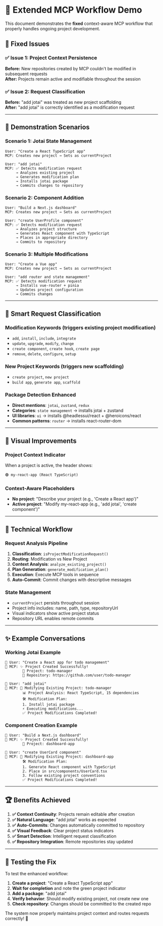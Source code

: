 # 🚀 Extended MCP Workflow Demo

This document demonstrates the **fixed** context-aware MCP workflow that properly handles ongoing project development.

## 🔧 **Fixed Issues**

### ✅ **Issue 1: Project Context Persistence**
**Before:** New repositories created by MCP couldn't be modified in subsequent requests  
**After:** Projects remain active and modifiable throughout the session

### ✅ **Issue 2: Request Classification**
**Before:** "add jotai" was treated as new project scaffolding  
**After:** "add jotai" is correctly identified as a modification request

---

## 🎯 **Demonstration Scenarios**

### **Scenario 1: Jotai State Management**
```
User: "Create a React TypeScript app"
MCP: Creates new project → Sets as currentProject

User: "add jotai"
MCP: ✅ Detects modification request
     → Analyzes existing project
     → Generates modification plan
     → Installs jotai package
     → Commits changes to repository
```

### **Scenario 2: Component Addition**
```
User: "Build a Next.js dashboard"
MCP: Creates new project → Sets as currentProject

User: "create UserProfile component"
MCP: ✅ Detects modification request
     → Analyzes project structure
     → Generates React component with TypeScript
     → Places in appropriate directory
     → Commits to repository
```

### **Scenario 3: Multiple Modifications**
```
User: "Create a Vue app"
MCP: Creates new project → Sets as currentProject

User: "add router and state management"
MCP: ✅ Detects modification request
     → Installs vue-router + pinia
     → Updates project configuration
     → Commits changes
```

---

## 🧠 **Smart Request Classification**

### **Modification Keywords** (triggers existing project modification)
- `add`, `install`, `include`, `integrate`
- `update`, `upgrade`, `modify`, `change`
- `create component`, `create hook`, `create page`
- `remove`, `delete`, `configure`, `setup`

### **New Project Keywords** (triggers new scaffolding)
- `create project`, `new project`
- `build app`, `generate app`, `scaffold`

### **Package Detection Enhanced**
- **Direct mentions**: `jotai`, `zustand`, `redux`
- **Categories**: `state management` → installs jotai + zustand
- **UI libraries**: `ui` → installs @headlessui/react + @heroicons/react
- **Common patterns**: `router` → installs react-router-dom

---

## 🎨 **Visual Improvements**

### **Project Context Indicator**
When a project is active, the header shows:
```
🟢 my-react-app (React TypeScript)
```

### **Context-Aware Placeholders**
- **No project**: "Describe your project (e.g., 'Create a React app')"
- **Active project**: "Modify my-react-app (e.g., 'add jotai', 'create component')"

---

## 🔄 **Technical Workflow**

### **Request Analysis Pipeline**
1. **Classification**: `isProjectModificationRequest()`
2. **Routing**: Modification vs New Project
3. **Context Analysis**: `analyze_existing_project()`
4. **Plan Generation**: `generate_modification_plan()`
5. **Execution**: Execute MCP tools in sequence
6. **Auto-Commit**: Commit changes with descriptive messages

### **State Management**
- `currentProject` persists throughout session
- Project info includes: name, path, type, repositoryUrl
- Visual indicators show active project status
- Repository URL enables remote commits

---

## ✨ **Example Conversations**

### **Working Jotai Example**
```
👤 User: "Create a React app for todo management"
🤖 MCP: ✨ Project Created Successfully!
        📂 Project: todo-manager
        🔗 Repository: https://github.com/user/todo-manager

👤 User: "add jotai"
🤖 MCP: 🔄 Modifying Existing Project: todo-manager
        📊 Project Analysis: React TypeScript, 15 dependencies
        🛠️ Modification Plan:
        1. Install jotai package
        ⚡ Executing modifications...
        ✅ Project Modifications Completed!
```

### **Component Creation Example**
```
👤 User: "Build a Next.js dashboard"
🤖 MCP: ✨ Project Created Successfully!
        📂 Project: dashboard-app

👤 User: "create UserCard component"
🤖 MCP: 🔄 Modifying Existing Project: dashboard-app
        🛠️ Modification Plan:
        1. Generate React component with TypeScript
        2. Place in src/components/UserCard.tsx
        3. Follow existing project conventions
        ✅ Project Modifications Completed!
```

---

## 🏆 **Benefits Achieved**

1. **✅ Context Continuity**: Projects remain editable after creation
2. **✅ Natural Language**: "add jotai" works as expected
3. **✅ Auto-Commits**: Changes automatically committed to repository
4. **✅ Visual Feedback**: Clear project status indicators
5. **✅ Smart Detection**: Intelligent request classification
6. **✅ Repository Integration**: Remote repositories stay updated

---

## 🧪 **Testing the Fix**

To test the enhanced workflow:

1. **Create a project**: "Create a React TypeScript app"
2. **Wait for completion** and note the green project indicator
3. **Add a package**: "add jotai" 
4. **Verify behavior**: Should modify existing project, not create new one
5. **Check repository**: Changes should be committed to the created repo

The system now properly maintains project context and routes requests correctly! 🎉
